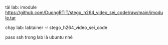 tải lab:
imodule https://github.com/DuongRTIT/stego_h264_video_sei_code/raw/main/imodule.tar

chạy lab:
labtainer -r stego_h264_video_sei_code


pass ssh trong lab là ubuntu nhé
